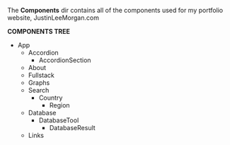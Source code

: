 The **Components** dir contains all of the components used for my portfolio website, JustinLeeMorgan.com


**COMPONENTS TREE**
- App
  - Accordion
    - AccordionSection
  - About
  - Fullstack
  - Graphs
  - Search
    - Country
      - Region
  - Database
    - DatabaseTool
      - DatabaseResult
  - Links
